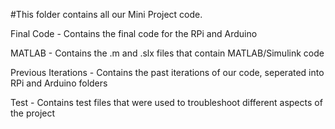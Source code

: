 #This folder contains all our Mini Project code.

Final Code - Contains the final code for the RPi and Arduino

MATLAB - Contains the .m and .slx files that contain MATLAB/Simulink code

Previous Iterations - Contains the past iterations of our code, seperated into RPi and Arduino folders

Test - Contains test files that were used to troubleshoot different aspects of the project
